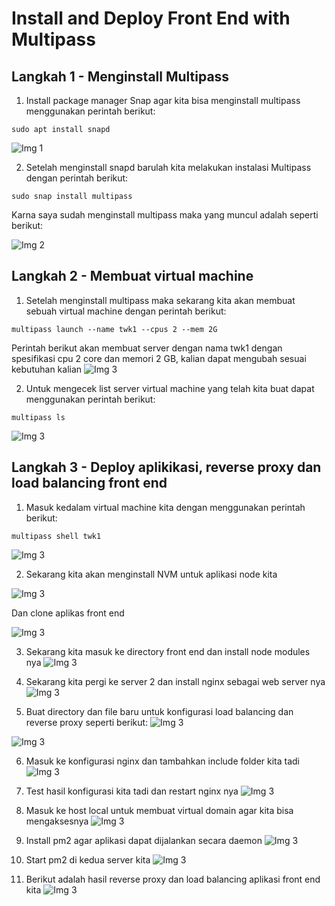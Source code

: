 # Install and Deploy Front End with Multipass

## Langkah 1 - Menginstall Multipass

1. Install package manager Snap agar kita bisa menginstall multipass menggunakan perintah berikut:
```
sudo apt install snapd
```
![Img 1](assets/1.png)

2. Setelah menginstall snapd barulah kita melakukan instalasi Multipass dengan perintah berikut:
```
sudo snap install multipass
```

Karna saya sudah menginstall multipass maka yang muncul adalah seperti berikut:

![Img 2](assets/2.png)

## Langkah 2 - Membuat virtual machine

1. Setelah menginstall multipass maka sekarang kita akan membuat sebuah virtual machine dengan perintah berikut:
```
multipass launch --name twk1 --cpus 2 --mem 2G
```
Perintah berikut akan membuat server dengan nama twk1 dengan spesifikasi cpu 2 core dan memori 2 GB, kalian dapat mengubah sesuai kebutuhan kalian
![Img 3](assets/3.png)

2. Untuk mengecek list server virtual machine yang telah kita buat dapat menggunakan perintah berikut:
```
multipass ls
```
![Img 3](assets/4.png)

## Langkah 3 - Deploy aplikikasi, reverse proxy dan load balancing front end
1. Masuk kedalam virtual machine kita dengan menggunakan perintah berikut:
```
multipass shell twk1
```
![Img 3](assets/6.png)

2. Sekarang kita akan menginstall NVM untuk aplikasi node kita

![Img 3](assets/18.png)

Dan clone aplikas front end

![Img 3](assets/19.png)

3. Sekarang kita masuk ke directory front end dan install node modules nya
![Img 3](assets/20.png)

4. Sekarang kita pergi ke server 2 dan install nginx sebagai web server nya
![Img 3](assets/22.png)

5. Buat directory dan file baru untuk konfigurasi load balancing dan reverse proxy seperti berikut:
![Img 3](assets/23.png)

![Img 3](assets/24.png)

6. Masuk ke konfigurasi nginx dan tambahkan include folder kita tadi
![Img 3](assets/25.png)

7. Test hasil konfigurasi kita tadi dan restart nginx nya 
![Img 3](assets/26.png)

8. Masuk ke host local untuk membuat virtual domain agar kita bisa mengaksesnya
![Img 3](assets/28.png)

9. Install pm2 agar aplikasi dapat dijalankan secara daemon
![Img 3](assets/29.png)

10. Start pm2 di kedua server kita
![Img 3](assets/31.png)

11. Berikut adalah hasil reverse proxy dan load balancing aplikasi front end kita
![Img 3](assets/32.png)


